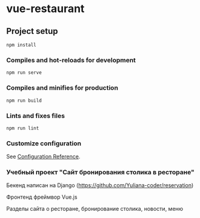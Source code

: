 # vue-restaurant

## Project setup
```
npm install
```

### Compiles and hot-reloads for development
```
npm run serve
```

### Compiles and minifies for production
```
npm run build
```

### Lints and fixes files
```
npm run lint
```

### Customize configuration
See [Configuration Reference](https://cli.vuejs.org/config/).


### Учебный проект "Сайт бронирования столика в ресторане"

Бекенд написан на Django (https://github.com/Yuliana-coder/reservation)

Фронтенд фреймвор Vue.js

Разделы сайта о ресторане, бронирование столика, новости, меню
